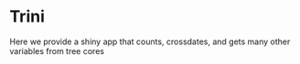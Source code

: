 # Trini
Here we provide a shiny app that counts, crossdates, and gets many other variables from tree cores
